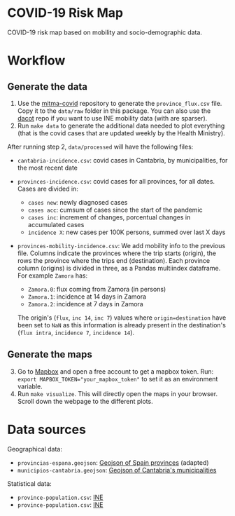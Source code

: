 COVID-19 Risk Map
=================

COVID-19 risk map based on mobility and socio-demographic data.

# Workflow

## Generate the data

1. Use the [mitma-covid](https://github.com/IFCA/mitma-covid) repository to generate the `province_flux.csv` file. Copy it to the `data/raw` folder in this package. You can also use the [dacot](https://github.com/IFCA/dacot) repo if you want to use INE mobility data (with are sparser).
2. Run `make data` to generate the additional data needed to plot everything (that is the covid cases that are updated weekly by the Health Ministry).

After running step 2, `data/processed` will have the following files:
* `cantabria-incidence.csv`: covid cases in Cantabria, by municipalities, for the most recent date
* `provinces-incidence.csv`: covid cases for all provinces, for all dates. Cases are divided in:
  - `cases new`: newly diagnosed cases
  - `cases acc`: cumsum of cases since the start of the pandemic
  - `cases inc`: increment of changes, porcentual changes in accumulated cases
  - `incidence X`: new cases per 100K persons, summed over last X days
* `provinces-mobility-incidence.csv`: We add mobility info to the previous file. Columns indicate the provinces where the trip starts (origin), the rows the province where the trips end (destination). 
 Each province column (origins) is divided in three, as a Pandas multiindex dataframe. For example `Zamora` has:
  - `Zamora.0`: flux coming from Zamora (in persons)
  - `Zamora.1`: incidence at 14 days in Zamora 
  - `Zamora.2`: incidence at 7 days in Zamora 
    
  The origin's (`flux`, `inc 14`, `inc 7`) values where `origin=destination` have been set to `NaN` as this information is already present in the destination's (`flux intra`, `incidence 7`, `incidence 14`).
 
## Generate the maps

3. Go to [Mapbox](https://www.mapbox.com/) and open a free account to get a mapbox token. Run:
`export MAPBOX_TOKEN="your_mapbox_token"` to set it as an environment variable.
4. Run `make visualize`. This will directly open the maps in your browser. Scroll down the webpage to the different plots.

# Data sources

Geographical data:
* `provincias-espana.geojson`: [Geojson of Spain provinces](https://vangdata.carto.com/tables/shapefiles_provincias_espana/public/map) (adapted)
* `municipios-cantabria.geojson`: [Geojson of Cantabria's municipalities](https://gist.githubusercontent.com/alc32/91d42bce23a2bba4726112ef26beda24/raw/05c6e91f2c2256f465b87f81d9956eeb3fe2ffb6/municipios_cantabria.geojson)

Statistical data:
* `province-population.csv`: [INE](https://www.ine.es/jaxiT3/files/t/es/csv_bdsc/2852.csv?nocab=1)
* `province-population.csv`: [INE](https://www.ine.es/jaxiT3/Tabla.htm?t=2893&L=0)
